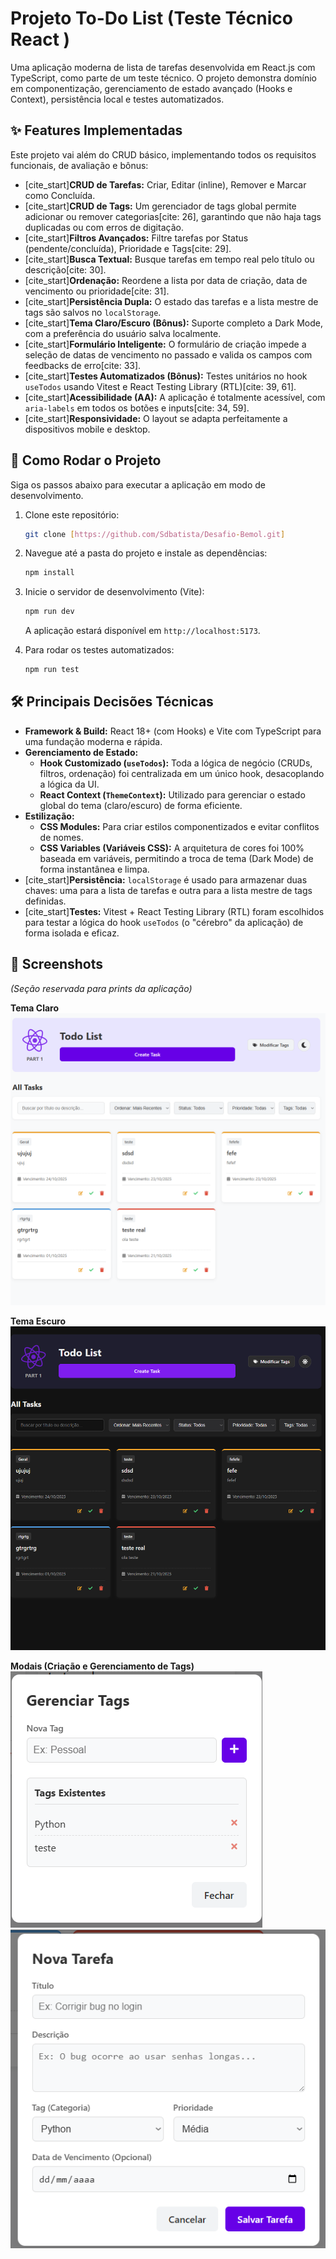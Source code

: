 # Projeto To-Do List (Teste Técnico React )

Uma aplicação moderna de lista de tarefas desenvolvida em React.js com TypeScript, como parte de um teste técnico. O projeto demonstra domínio em componentização, gerenciamento de estado avançado (Hooks e Context), persistência local e testes automatizados.

## ✨ Features Implementadas

Este projeto vai além do CRUD básico, implementando todos os requisitos funcionais, de avaliação e bônus:

* [cite_start]**CRUD de Tarefas:** Criar, Editar (inline), Remover e Marcar como Concluída.
* [cite_start]**CRUD de Tags:** Um gerenciador de tags global permite adicionar ou remover categorias[cite: 26], garantindo que não haja tags duplicadas ou com erros de digitação.
* [cite_start]**Filtros Avançados:** Filtre tarefas por Status (pendente/concluída), Prioridade e Tags[cite: 29].
* [cite_start]**Busca Textual:** Busque tarefas em tempo real pelo título ou descrição[cite: 30].
* [cite_start]**Ordenação:** Reordene a lista por data de criação, data de vencimento ou prioridade[cite: 31].
* [cite_start]**Persistência Dupla:** O estado das tarefas e a lista mestre de tags são salvos no `localStorage`.
* [cite_start]**Tema Claro/Escuro (Bônus):** Suporte completo a Dark Mode, com a preferência do usuário salva localmente.
* [cite_start]**Formulário Inteligente:** O formulário de criação impede a seleção de datas de vencimento no passado e valida os campos com feedbacks de erro[cite: 33].
* [cite_start]**Testes Automatizados (Bônus):** Testes unitários no hook `useTodos` usando Vitest e React Testing Library (RTL)[cite: 39, 61].
* [cite_start]**Acessibilidade (AA):** A aplicação é totalmente acessível, com `aria-labels` em todos os botões e inputs[cite: 34, 59].
* [cite_start]**Responsividade:** O layout se adapta perfeitamente a dispositivos mobile e desktop.

## 🚀 Como Rodar o Projeto

Siga os passos abaixo para executar a aplicação em modo de desenvolvimento.

1.  Clone este repositório:
    ```bash
    git clone [https://github.com/Sdbatista/Desafio-Bemol.git]
    ```
2.  Navegue até a pasta do projeto e instale as dependências:
    ```bash
    npm install
    ```
3.  Inicie o servidor de desenvolvimento (Vite):
    ```bash
    npm run dev
    ```
    A aplicação estará disponível em `http://localhost:5173`.

4.  Para rodar os testes automatizados:
    ```bash
    npm run test
    ```

## 🛠️ Principais Decisões Técnicas

* **Framework & Build:** React 18+ (com Hooks) e Vite com TypeScript para uma fundação moderna e rápida.
* **Gerenciamento de Estado:**
    * **Hook Customizado (`useTodos`):** Toda a lógica de negócio (CRUDs, filtros, ordenação) foi centralizada em um único hook, desacoplando a lógica da UI.
    * **React Context (`ThemeContext`):** Utilizado para gerenciar o estado global do tema (claro/escuro) de forma eficiente.
* **Estilização:**
    * **CSS Modules:** Para criar estilos componentizados e evitar conflitos de nomes.
    * **CSS Variables (Variáveis CSS):** A arquitetura de cores foi 100% baseada em variáveis, permitindo a troca de tema (Dark Mode) de forma instantânea e limpa.
* [cite_start]**Persistência:** `localStorage` é usado para armazenar duas chaves: uma para a lista de tarefas e outra para a lista mestre de tags definidas.
* [cite_start]**Testes:** Vitest + React Testing Library (RTL) foram escolhidos para testar a lógica do hook `useTodos` (o "cérebro" da aplicação) de forma isolada e eficaz.




## 📸 Screenshots

*(Seção reservada para prints da aplicação)*

**Tema Claro**
![Tema Claro](./meu-todo-list/images/tema-claro.png)

**Tema Escuro**
![Tema Escuro](./meu-todo-list/images/tema-escuro.png)

**Modais (Criação e Gerenciamento de Tags)**
![Modais](./meu-todo-list/images/modal-tags.png)
![Modais](./meu-todo-list/images/modal-tarefa.png)